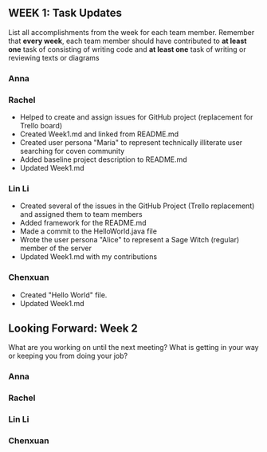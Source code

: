 ## WEEK 1: Task Updates

List all accomplishments from the week for each team member. Remember that **every week**, each team member should have contributed to **at least one** task of consisting of writing code and **at least one** task of writing or reviewing texts or diagrams

### Anna
### Rachel
- Helped to create and assign issues for GitHub project (replacement for Trello board)
- Created Week1.md and linked from README.md
- Created user persona "Maria" to represent technically illiterate user searching for coven community
- Added baseline project description to README.md
- Updated Week1.md
### Lin Li
- Created several of the issues in the GitHub Project (Trello replacement) and assigned them to team members
- Added framework for the README.md
- Made a commit to the HelloWorld.java file
- Wrote the user persona "Alice" to represent a Sage Witch (regular) member of the server
- Updated Week1.md with my contributions
### Chenxuan
- Created "Hello World" file.
- Updated Week1.md
## Looking Forward: Week 2
What are you working on until the next meeting? What is getting in your way or keeping you from doing your job?

### Anna
### Rachel
### Lin Li
### Chenxuan
